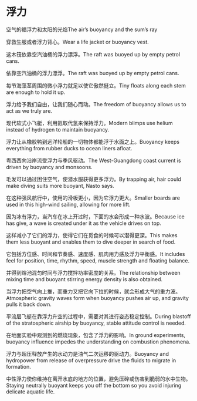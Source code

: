 # 浮力

<p><span class="chinese">空气的福浮力和太阳的光焰</span><span class="english">The air’s buoyancy and the sum’s ray</span></p>

<p><span class="chinese">穿救生服或者浮力背心。</span><span class="english">Wear a life jacket or buoyancy vest.</span></p>

<p><span class="chinese">这木筏依靠空汽油桶的浮力漂浮。</span><span class="english">The raft was buoyed up by empty petrol cans.</span></p>

<p><span class="chinese">依靠空汽油桶的浮力漂浮。</span><span class="english">The raft was buoyed up by empty petrol cans.</span></p>

<p><span class="chinese">每节海藻茎周围的微小浮力就足以使它傲然挺立。</span><span class="english">Tiny floats along each stem are enough to hold it up.</span></p>

<p><span class="chinese">浮力给予我们自由，让我们随心而动。</span><span class="english">The freedom of buoyancy allows us to act as we truly are.</span></p>

<p><span class="chinese">现代软式小飞艇，利用氦取代氢来保持浮力。</span><span class="english">Modern blimps use helium instead of hydrogen to maintain buoyancy.</span></p>

<p><span class="chinese">浮力让从橡胶鸭到远洋轮船的一切物体都能浮于水面之上。</span><span class="english">Buoyancy keeps everything from rubber ducks to ocean liners afloat.</span></p>

<p><span class="chinese">粤西西向沿岸流受浮力与季风驱动。</span><span class="english">The West-Guangdong coast current is driven by buoyancy and monsoons.</span></p>

<p><span class="chinese">毛发可以通过困住空气，使潜水服获得更多浮力。</span><span class="english">By trapping air, hair could make diving suits more buoyant, Nasto says.</span></p>

<p><span class="chinese">在这种强风航行中，使用的滑板更小，因为它浮力更大。</span><span class="english">Smaller boards are used in this high-wind sailing, allowing for more lift.</span></p>

<p><span class="chinese">因为冰有浮力，当汽车在冰上开过时，下面的水会形成一种水波。</span><span class="english">Because ice has give, a wave is created under it as the vehicle drives on top.</span></p>

<p><span class="chinese">这样减小了它们的浮力，使得它们在觅食的时候可以潜得更深。</span><span class="english">This makes them less buoyant and enables them to dive deeper in search of food.</span></p>

<p><span class="chinese">它包括方位感、时间和节奏感、速度感、肌肉用力感及浮力平衡感。</span><span class="english">It includes feel for position, time, rhythm, speed, muscle strength and floating balance.</span></p>

<p><span class="chinese">并得到熔池混匀时间与浮力搅拌功率密度的关系。</span><span class="english">The relationship between mixing time and buoyant stirring energy density is also obtained.</span></p>

<p><span class="chinese">当浮力把空气向上推，而重力又把它向下拉的时候，就会形成大气的重力波。</span><span class="english">Atmospheric gravity waves form when buoyancy pushes air up, and gravity pulls it back down.</span></p>

<p><span class="chinese">平流层飞艇在靠浮力升空的过程中，需要对其进行姿态稳定控制。</span><span class="english">During blastoff of the stratospheric airship by buoyancy, stable attitude control is needed.</span></p>

<p><span class="chinese">在地面实验中观测到的燃烧现象，包含了浮力的影响。</span><span class="english">In ground experiments, buoyancy influence impedes the understanding on combustion phenomena.</span></p>

<p><span class="chinese">浮力与超压释放产生的水动力是油气二次运移的驱动力。</span><span class="english">Buoyancy and hydropower from release of overpressure drive the fluids to migrate in formation.</span></p>

<p><span class="chinese">中性浮力使你维持在离开水底的地方的位置，避免压碎或伤害到脆弱的水中生物。</span><span class="english">Staying neutrally buoyant keeps you off the bottom so you avoid injuring delicate aquatic life.</span></p>

